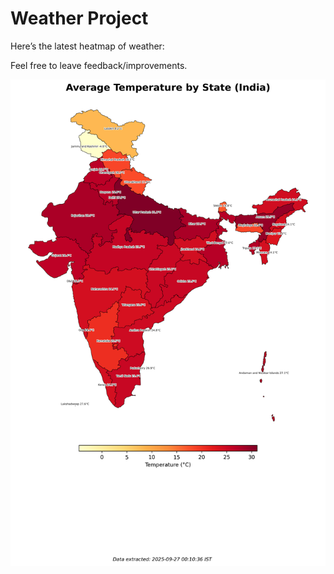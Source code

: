 # Weather Project

Here’s the latest heatmap of weather:

Feel free to leave feedback/improvements.

![India Heatmap](docs/assets/india_heatmap.png?v=D6DE26)
